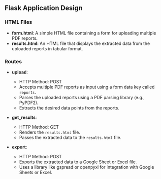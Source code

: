## Flask Application Design

### HTML Files

- **form.html**: A simple HTML file containing a form for uploading multiple PDF reports.
- **results.html**: An HTML file that displays the extracted data from the uploaded reports in tabular format.

### Routes

- **upload**:
    - HTTP Method: POST
    - Accepts multiple PDF reports as input using a form data key called `reports`.
    - Parses the uploaded reports using a PDF parsing library (e.g., PyPDF2).
    - Extracts the desired data points from the reports.

- **get_results**:
    - HTTP Method: GET
    - Renders the `results.html` file.
    - Passes the extracted data to the `results.html` file.

- **export**:
    - HTTP Method: POST
    - Exports the extracted data to a Google Sheet or Excel file.
    - Uses a library like gspread or openpyxl for integration with Google Sheets or Excel.